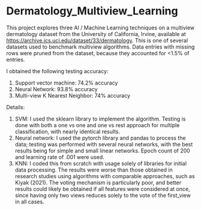 # Dermatology_Multiview_Learning

This project explores three AI / Machine Learning techniques on a multiview dermatology dataset from the University of California, Irvine, 
available at https://archive.ics.uci.edu/dataset/33/dermatology. This is one of several datasets used to benchmark multiview algorithms. 
Data entries with missing rows were pruned from the dataset, because they accounted for <1.5% of entries.

I obtained the following testing accuracy:
  1. Support vector machine: 74.2% accuracy
  2. Neural Network: 93.8% accuracy
  3. Multi-view K Nearest Neighbor: 74% accuracy

Details:
  1. SVM: I used the sklearn library to implement the algorithm. Testing is done with both a one vs one and one vs rest approach for
     multiple classification, with nearly identical results.
  2. Neural network: I used the pytorch library and pandas to process the data; testing was performed with several neural networks, with the best results
     being for simple and small linear networks. Epoch count of 200 and learning rate of .001 were used.
  3. KNN: I coded this from scratch with usage solely of libraries for initial data processing. The results were worse than those obtained in research
    studies using algorithms with comparable approaches, such as Kiyak (2021). The voting mechanism is particularly poor, and better results could likely
    be obtained if all features were considered at once, since having only two views reduces solely to the vote of the first_view in all cases.

